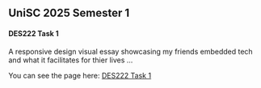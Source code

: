 ## UniSC 2025 Semester 1
#### DES222 Task 1

A responsive design visual essay showcasing my friends embedded tech and what it facilitates for thier lives ...

You can see the page here: [DES222 Task 1](https://sak.free.nf/DES222Task1/)
